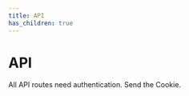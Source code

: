 ```yaml
---
title: API
has_children: true
---
```


# API

All API routes need authentication. Send the Cookie.

